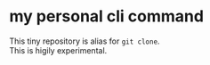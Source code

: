 # my personal cli command

This tiny repository is alias for `git clone`.  
This is higily experimental.
